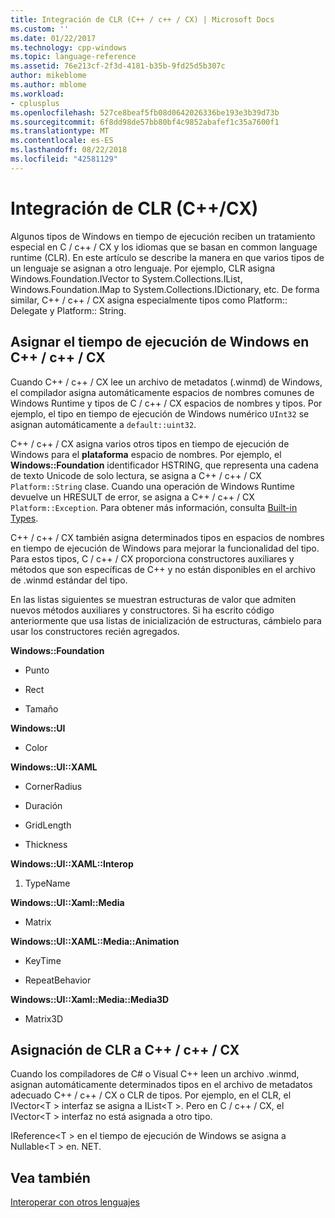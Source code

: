 ```yaml
---
title: Integración de CLR (C++ / c++ / CX) | Microsoft Docs
ms.custom: ''
ms.date: 01/22/2017
ms.technology: cpp-windows
ms.topic: language-reference
ms.assetid: 76e213cf-2f3d-4181-b35b-9fd25d5b307c
author: mikeblome
ms.author: mblome
ms.workload:
- cplusplus
ms.openlocfilehash: 527ce8beaf5fb08d0642026336be193e3b39d73b
ms.sourcegitcommit: 6f8dd98de57bb80bf4c9852abafef1c35a7600f1
ms.translationtype: MT
ms.contentlocale: es-ES
ms.lasthandoff: 08/22/2018
ms.locfileid: "42581129"
---
```

# <a name="clr-integration-ccx"></a>Integración de CLR (C++/CX)
Algunos tipos de Windows en tiempo de ejecución reciben un tratamiento especial en C / c++ / CX y los idiomas que se basan en common language runtime (CLR). En este artículo se describe la manera en que varios tipos de un lenguaje se asignan a otro lenguaje. Por ejemplo, CLR asigna Windows.Foundation.IVector to System.Collections.IList, Windows.Foundation.IMap to System.Collections.IDictionary, etc. De forma similar, C++ / c++ / CX asigna especialmente tipos como Platform:: Delegate y Platform:: String.  
  
## <a name="mapping-the-windows-runtime-to-ccx"></a>Asignar el tiempo de ejecución de Windows en C++ / c++ / CX  
 Cuando C++ / c++ / CX lee un archivo de metadatos (.winmd) de Windows, el compilador asigna automáticamente espacios de nombres comunes de Windows Runtime y tipos de C / c++ / CX espacios de nombres y tipos. Por ejemplo, el tipo en tiempo de ejecución de Windows numérico `UInt32` se asignan automáticamente a `default::uint32`.  
  
 C++ / c++ / CX asigna varios otros tipos en tiempo de ejecución de Windows para el **plataforma** espacio de nombres. Por ejemplo, el **Windows::Foundation** identificador HSTRING, que representa una cadena de texto Unicode de solo lectura, se asigna a C++ / c++ / CX `Platform::String` clase. Cuando una operación de Windows Runtime devuelve un HRESULT de error, se asigna a C++ / c++ / CX `Platform::Exception`. Para obtener más información, consulta [Built-in Types](http://msdn.microsoft.com/en-us/acc196fd-09da-4882-b554-6c94685ec75f).  
  
 C++ / c++ / CX también asigna determinados tipos en espacios de nombres en tiempo de ejecución de Windows para mejorar la funcionalidad del tipo. Para estos tipos, C / c++ / CX proporciona constructores auxiliares y métodos que son específicas de C++ y no están disponibles en el archivo de .winmd estándar del tipo.  
  
 En las listas siguientes se muestran estructuras de valor que admiten nuevos métodos auxiliares y constructores. Si ha escrito código anteriormente que usa listas de inicialización de estructuras, cámbielo para usar los constructores recién agregados.  
  
 **Windows::Foundation**  
  
-   Punto  
  
-   Rect  
  
-   Tamaño  
  
 **Windows::UI**  
  
-   Color  
  
 **Windows::UI::XAML**  
  
-   CornerRadius  
  
-   Duración  
  
-   GridLength  
  
-   Thickness  
  
 **Windows::UI::XAML::Interop**  
  
1.  TypeName  
  
 **Windows::UI::Xaml::Media**  
  
-   Matrix  
  
 **Windows::UI::XAML::Media::Animation**  
  
-   KeyTime  
  
-   RepeatBehavior  
  
 **Windows::UI::Xaml::Media::Media3D**  
  
-   Matrix3D  
  
## <a name="mapping-the-clr-to-ccx"></a>Asignación de CLR a C++ / c++ / CX  
 Cuando los compiladores de C# o Visual C++ leen un archivo .winmd, asignan automáticamente determinados tipos en el archivo de metadatos adecuado C++ / c++ / CX o CLR de tipos. Por ejemplo, en el CLR, el IVector\<T > interfaz se asigna a IList\<T >. Pero en C / c++ / CX, el IVector\<T > interfaz no está asignada a otro tipo.  
  
 IReference\<T > en el tiempo de ejecución de Windows se asigna a Nullable\<T > en. NET.  
  
## <a name="see-also"></a>Vea también  
 [Interoperar con otros lenguajes](../cppcx/interoperating-with-other-languages-c-cx.md)